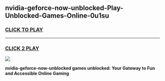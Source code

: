 
## nvidia-geforce-now-unblocked-Play-Unblocked-Games-Online-0u1su
<h3>
<a href="https://premium76.site?title=nvidia-geforce-now-unblocked&ref=25A">CLICK TO PLAY</a></h3>
<hr>

<h3>
<a href="https://premium76.site?title=nvidia-geforce-now-unblocked&ref=25A">CLICK 2 PLAY</a>
  
</h3>

<a href="https://premium76.site?title=nvidia-geforce-now-unblocked&ref=25A"><img src="https://clearcache.store/games.png"></a>


**nvidia-geforce-now-unblocked games unblocked: Your Gateway to Fun and Accessible Online Gaming**
